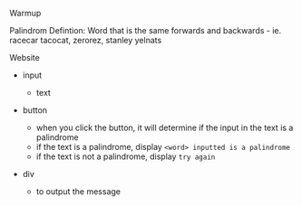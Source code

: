 Warmup

Palindrom Defintion: Word that is the same forwards and backwards - ie. racecar tacocat, zerorez, stanley yelnats

Website

- input

  - text

- button

  - when you click the button, it will determine if the input in the text is a palindrome
  - if the text is a palindrome, display `<word> inputted is a palindrome`
  - if the text is not a palindrome, display `try again`

- div
  - to output the message
